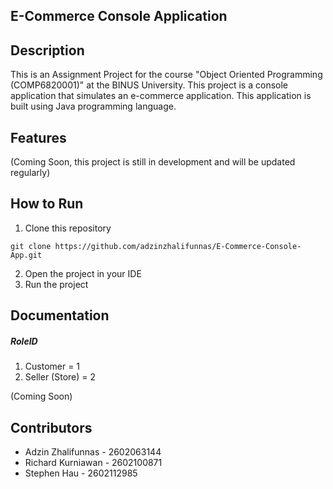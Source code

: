 ## E-Commerce Console Application

## Description

This is an Assignment Project for the course "Object Oriented Programming (COMP6820001)" at the BINUS University. This project is a console application that simulates an e-commerce application. This application is built using Java programming language.

## Features

(Coming Soon, this project is still in development and will be updated regularly)

## How to Run

1. Clone this repository

```
git clone https://github.com/adzinzhalifunnas/E-Commerce-Console-App.git
```

2. Open the project in your IDE
3. Run the project

## Documentation

##### RoleID

1. Customer = 1
2. Seller (Store) = 2



(Coming Soon)

## Contributors

- Adzin Zhalifunnas - 2602063144
- Richard Kurniawan - 2602100871
- Stephen Hau - 2602112985
